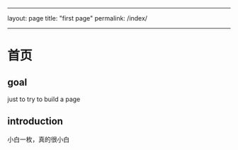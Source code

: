 - - - 
layout: page
title: "first page"
permalink: /index/
- - -
# 首页
## goal
just to try to build a page
## introduction
小白一枚，真的很小白
